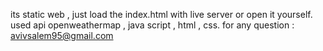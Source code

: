 its static web , just load the index.html with live server or open it yourself.
used api openweathermap , java script , html , css.
for any question : avivsalem95@gmail.com
